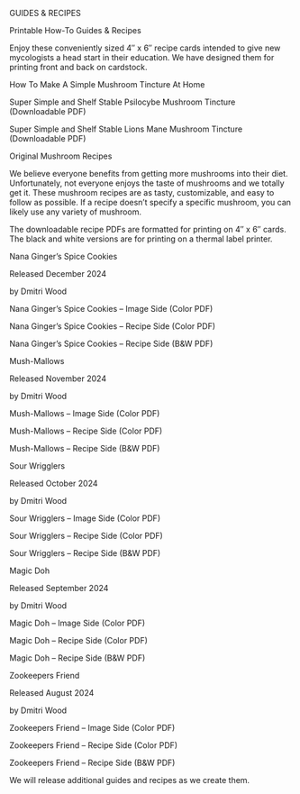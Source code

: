 GUIDES & RECIPES

Printable How-To Guides & Recipes

Enjoy these conveniently sized 4″ x 6″ recipe cards intended to give new mycologists a head start in their education. We have designed them for printing front and back on cardstock.

How To Make A Simple Mushroom Tincture At Home

Super Simple and Shelf Stable Psilocybe Mushroom Tincture (Downloadable PDF)

Super Simple and Shelf Stable Lions Mane Mushroom Tincture (Downloadable PDF)

Original Mushroom Recipes

We believe everyone benefits from getting more mushrooms into their diet. Unfortunately, not everyone enjoys the taste of mushrooms and we totally get it. These mushroom recipes are as tasty, customizable, and easy to follow as possible. If a recipe doesn’t specify a specific mushroom, you can likely use any variety of mushroom.

The downloadable recipe PDFs are formatted for printing on 4″ x 6″ cards. The black and white versions are for printing on a thermal label printer.

Nana Ginger’s Spice Cookies

Released December 2024

by Dmitri Wood

Nana Ginger’s Spice Cookies – Image Side (Color PDF)

Nana Ginger’s Spice Cookies – Recipe Side (Color PDF)

Nana Ginger’s Spice Cookies – Recipe Side (B&W PDF)

Mush-Mallows

Released November 2024

by Dmitri Wood

Mush-Mallows – Image Side (Color PDF)

Mush-Mallows – Recipe Side (Color PDF)

Mush-Mallows – Recipe Side (B&W PDF)

Sour Wrigglers

Released October 2024

by Dmitri Wood

Sour Wrigglers – Image Side (Color PDF)

Sour Wrigglers – Recipe Side (Color PDF)

Sour Wrigglers – Recipe Side (B&W PDF)

Magic Doh

Released September 2024

by Dmitri Wood

Magic Doh – Image Side (Color PDF)

Magic Doh – Recipe Side (Color PDF)

Magic Doh – Recipe Side (B&W PDF)

Zookeepers Friend

Released August 2024

by Dmitri Wood

Zookeepers Friend – Image Side (Color PDF)

Zookeepers Friend – Recipe Side (Color PDF)

Zookeepers Friend – Recipe Side (B&W PDF)

We will release additional guides and recipes as we create them.